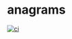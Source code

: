 # anagrams
[![ci](https://github.com/agustinpallares94/ibm-anagrams/actions/workflows/ci.yaml/badge.svg?branch=main)](https://github.com/agustinpallares94/ibm-anagrams/actions/workflows/ci.yaml)
